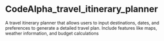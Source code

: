 # CodeAlpha_travel_itinerary_planner
A travel itinerary planner that allows users to input destinations, dates, and preferences to generate a detailed travel plan. Include features like maps, weather information, and budget calculations
